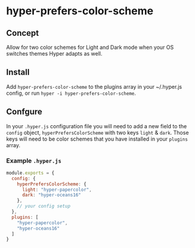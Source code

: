 # hyper-prefers-color-scheme

## Concept

Allow for two color schemes for Light and Dark mode when your OS switches themes Hyper adapts as well.

## Install

Add `hyper-prefers-color-scheme` to the plugins array in your ~/.hyper.js config, or run `hyper -i hyper-prefers-color-scheme`.

## Confgure

In your `.hyper.js` configuration file you will need to add a new field to the `config` object, `hyperPrefersColorScheme` with two keys `light` & `dark`. Those keys will need to be color schemes that you have installed in your `plugins` array.

### Example `.hyper.js`

```javascript
module.exports = {
  config: {
    hyperPrefersColorScheme: {
      light: "hyper-papercolor",
      dark: "hyper-oceans16"
    },
    // your config setup
  },
  plugins: [
    "hyper-papercolor",
    "hyper-oceans16"
  ]
}
```

